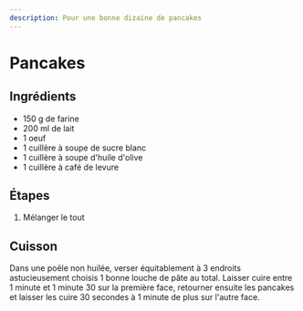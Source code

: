 ```yaml
---
description: Pour une bonne dizaine de pancakes
---
```


# Pancakes

## Ingrédients

* 150 g de farine
* 200 ml de lait
* 1 oeuf
* 1 cuillère à soupe de sucre blanc
* 1 cuillère à soupe d'huile d'olive
* 1 cuillère à café de levure

## Étapes

1. Mélanger le tout

## Cuisson

Dans une poêle non huilée, verser équitablement à 3 endroits astucieusement choisis 1 bonne louche de pâte au total. Laisser cuire entre 1 minute et 1 minute 30 sur la première face, retourner ensuite les pancakes et laisser les cuire 30 secondes à 1 minute de plus sur l'autre face.

